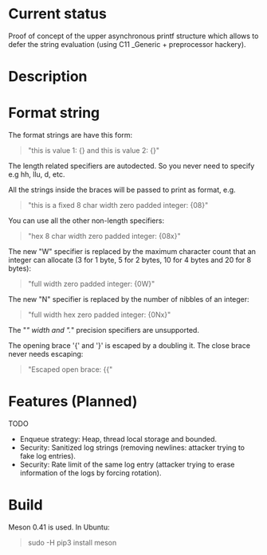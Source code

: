 Current status
==============
Proof of concept of the upper asynchronous printf structure which allows to
defer the string evaluation (using C11 _Generic + preprocessor hackery).

Description
===========

Format string
=============

The format strings are have this form:

> "this is value 1: {} and this is value 2: {}"

The length related specifiers are autodected. So you never need to specify e.g
hh, llu, d, etc.

All the strings inside the braces will be passed to print as format, e.g.

> "this is a fixed 8 char width zero padded integer: {08}"

You can use all the other non-length specifiers:

> "hex 8 char width zero padded integer: {08x}"

The new "W" specifier is replaced by the maximum character count that an
integer can allocate (3 for 1 byte, 5 for 2 bytes, 10 for 4 bytes and 20 for 8 bytes):

> "full width zero padded integer: {0W}"

The new "N" specifier is replaced by the number of nibbles of an integer:

> "full width hex zero padded integer: {0Nx}"

The "*" width and ".*" precision specifiers are unsupported.

The opening brace '{' and '}' is escaped by a doubling it. The close brace never
needs escaping:

> "Escaped open brace: {{"

Features (Planned)
==================

TODO

- Enqueue strategy: Heap, thread local storage and bounded.
- Security: Sanitized log strings (removing newlines: attacker trying to fake
    log entries).
- Security: Rate limit of the same log entry (attacker trying to erase
    information of the logs by forcing rotation).

Build
==================

Meson 0.41 is used. In Ubuntu:

> sudo -H pip3 install meson